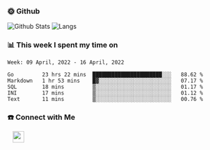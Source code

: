 

<h3> 🌞 Github</h3>

![Github Stats](https://github-readme-stats-beta-lovat.vercel.app/api?username=QiuYukang&count_private=true&show_icons=true&hide=stars)
![Langs](https://github-readme-stats-beta-lovat.vercel.app/api/top-langs/?username=QiuYukang&count_private=true&layout=compact)

<h3> 📊 This week I spent my time on</h3>

<!--START_SECTION:waka-->
```text
Week: 09 April, 2022 - 16 April, 2022

Go         23 hrs 22 mins  ██████████████████████░░░   88.62 % 
Markdown   1 hr 53 mins    █▓░░░░░░░░░░░░░░░░░░░░░░░   07.17 % 
SQL        18 mins         ▒░░░░░░░░░░░░░░░░░░░░░░░░   01.17 % 
INI        17 mins         ▒░░░░░░░░░░░░░░░░░░░░░░░░   01.12 % 
Text       11 mins         ▒░░░░░░░░░░░░░░░░░░░░░░░░   00.76 % 
```
<!--END_SECTION:waka-->

<!--
<h3>🛠 Tech Stack</h3>

- 💻 &nbsp; Java | C | Matlab | C++ | Python
- 🌐 &nbsp; HTML | CSS | JavaScript | Bootstrap
- 🛢  &nbsp; MySQL | Redis
- 🔧 &nbsp; NS-3 | Git | Markdown
-->

<h3> ☎️ Connect with Me </h3>
&nbsp;&nbsp;
<a href="mailto:b612n@qq.com">
  <img href="mailto:b612n@qq.com" align="center" width="26px" src="https://github.com/TheDudeThatCode/TheDudeThatCode/blob/master/Assets/Gmail.svg" />
</a>
